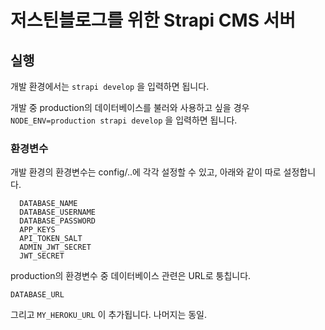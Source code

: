 # 저스틴블로그를 위한 Strapi CMS 서버

## 실행

개발 환경에서는 `strapi develop` 을 입력하면 됩니다.

개발 중 production의 데이터베이스를 불러와 사용하고 싶을 경우
`NODE_ENV=production strapi develop` 을 입력하면 됩니다.

### 환경변수

개발 환경의 환경변수는 config/..에 각각 설정할 수 있고, 아래와 같이 따로 설정합니다.

```
  DATABASE_NAME
  DATABASE_USERNAME
  DATABASE_PASSWORD
  APP_KEYS
  API_TOKEN_SALT
  ADMIN_JWT_SECRET
  JWT_SECRET
```

production의 환경변수 중 데이터베이스 관련은 URL로 퉁칩니다.

`DATABASE_URL`

그리고 `MY_HEROKU_URL` 이 추가됩니다. 나머지는 동일.
